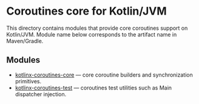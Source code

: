 # Coroutines core for Kotlin/JVM

This directory contains modules that provide core coroutines support on Kotlin/JVM.
Module name below corresponds to the artifact name in Maven/Gradle.

## Modules

* [kotlinx-coroutines-core](kotlinx-coroutines-core/README.md) &mdash; core coroutine builders and synchronization primitives. 
* [kotlinx-coroutines-test](kotlinx-coroutines-test/README.md) &mdash; coroutines test utilities such as Main dispatcher injection.

